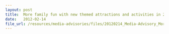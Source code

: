 ```yaml
---
layout: post
title:  More family fun with new themed attractions and activities in 2012
date:   2012-02-14
file_url: /resources/media-advisories/files/20120214_Media-Advisory_More_family_fun_with_new_themed_attractions_and_activities_in_2012.pdf
---
```

